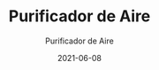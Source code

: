 ---
date: '2021-06-08'
title: Purificador de Aire
subtitle: Purificador de Aire
image: https://lh3.googleusercontent.com/alqe7JCnPHNwAKJQhyynr8AO4LFP-v1v9SPj9gtO8o81cMsXTjenSWF3VcaTxrInsShrAoSA6u8K9AyowWoO2carQvM2msmkI9-nQdyIs9Fh7D8KOJx3IOufK3VL7bp3aTYa4IIKMNQ=w2400
price: $ 40.000
weight: 40
description: Purificador y humidificador de aire con triple filtro HEPA, filtro viral/bacteriano, temporizador y modo nocturno
link: https://wa.me/56983277838?text=Hola!%20Me%20interesan%20tus%20productos%20en%20venta.%20Cuentame%20mas%20sobre%20...
exclude: false
---